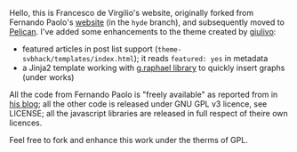 Hello, this is Francesco de Virgilio's website, originally forked from Fernando Paolo's [website](https://github.com/fspaolo/fspaolo.github.com) (in the `hyde` branch), and subsequently moved to [Pelican](http://github.com/getpelican/pelican). I've added some enhancements to the theme created by [giulivo](https://github.com/giulivo):

* featured articles in post list support (`theme-svbhack/templates/index.html`); it reads `featured: yes` in metadata
* a Jinja2 template working with [g.raphael library](http://g.raphaeljs.com) to quickly insert graphs (under works)

All the code from Fernando Paolo is "freely available" as reported from in [his blog](http://fspaolo.net/about/); all the other code is released under GNU GPL v3 licence, see LICENSE; all the javascript libraries are released in full respect of theire own licences.

Feel free to fork and enhance this work under the therms of GPL.
